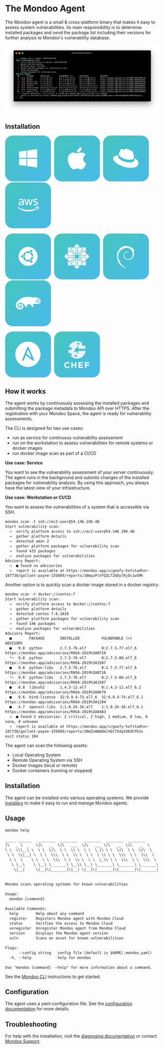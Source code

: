 # The Mondoo Agent

The Mondoo agent is a small & cross-platform binary that makes it easy to assess system vulnerabilities. Its main responsibility is to determine installed packages and send the package list including their versions for further analysis to Mondoo's vulnerability database.

![Mondoo CLI](../assets/mondoo-cli.png)

## Installation

<style>
a.agents {
  text-decoration: none;
  border: none;
}

a:hover.agents {
  opacity: 0.6;
}

a.agents img {
  width: 150px;
  margin-right:10px;
}
</style>

<a href="/docs/agent/windows" class="agents"><img src="../assets/button-windows.png" class="agents"/></a><a href="/docs/agent/macos" class="agents"><img src="../assets/button-macos.png"/></a><a href="/docs/agent/redhat" class="agents"><img src="../assets/button-redhat.png"/></a><a href="/docs/agent/amazonlinux" class="agents"><img src="../assets/button-amzn.png" /></a>

<a href="/docs/agent/ubuntu" class="agents"><img src="../assets/button-ubuntu.png"/></a><a href="/docs/agent/redhat" class="agents"><img src="../assets/button-centos.png" class="agents"/></a><a href="/docs/agent/ubuntu" class="agents"><img src="../assets/button-debian.png" class="agents"/></a><a href="/docs/agent/suse" class="agents"><img src="../assets/button-suse.png" class="agents"/></a>

<a href="/docs/agent/ansible" class="agents"><img src="../assets/button-ansible.png"/></a><a href="/docs/agent/chef" class="agents"><img src="../assets/button-chef.png"/></a>


## How it works

The agent works by continuously assessing the installed packages and submitting the package metadata to Mondoo API over HTTPS. After the registration with your Mondoo Space, the agent is ready for vulnerability assessments.

The CLI is designed for two use cases:

 * run as service for continuous vulnerability assessment
 * run on the workstation to assess vulnerabilities for remote systems or docker images
 * run docker image scan as part of a CI/CD

**Use case: Service**

You want to see the vulnerability assessment of your server continuously. The agent runs in the background and submits changes of the installed packages for vulnerability analysis. By using this approach, you always have the latest view of your infrastructure.

**Use case: Workstation or CI/CD**

You want to assess the vulnerabilities of a system that is accessible via SSH. 

```
mondoo scan -t ssh://ec2-user@54.146.196.40
Start vulnerability scan:
  →  verify platform access to ssh://ec2-user@54.146.196.40
  →  gather platform details
  →  detected amzn 2
  →  gather platform packages for vulnerability scan
  →  found 433 packages
  →  analyse packages for vulnerabilities
Advisory Report:
  →  ■ found no advisories
  →  report is available at https://mondoo.app/v/goofy-hofstadter-187738/gallant-payne-155889/reports/1NmpiPcVfQZLT2GDylRjOc1wSMh
```

Another option is to quickly scan a docker image stored in a docker registry:

```
mondoo scan -t docker://centos:7
Start vulnerability scan:
  →  verify platform access to docker://centos:7
  →  gather platform details
  →  detected centos 7.6.1810
  →  gather platform packages for vulnerability scan
  →  found 146 packages
  →  analyse packages for vulnerabilities
Advisory Report:
  ■        PACKAGE       INSTALLED          VULNERABLE (<)       ADVISORY                                                                                     
  ■   9.8  python        2.7.5-76.el7       0:2.7.5-77.el7_6     https://mondoo.app/advisories/RHSA-2019%3A0710  
  ╰─  9.8  python        2.7.5-76.el7       0:2.7.5-80.el7_6     https://mondoo.app/advisories/RHSA-2019%3A1587  
  ■   9.8  python-libs   2.7.5-76.el7       0:2.7.5-77.el7_6     https://mondoo.app/advisories/RHSA-2019%3A0710  
  ╰─  9.8  python-libs   2.7.5-76.el7       0:2.7.5-80.el7_6     https://mondoo.app/advisories/RHSA-2019%3A1587  
  ■   8.8  libssh2       1.4.3-12.el7       0:1.4.3-12.el7_6.2   https://mondoo.app/advisories/RHSA-2019%3A0679  
  ■   8.6  bind-license  32:9.9.4-73.el7_6  32:9.9.4-74.el7_6.1  https://mondoo.app/advisories/RHSA-2019%3A1294  
  ■   4.7  openssl-libs  1:1.0.2k-16.el7    1:1.0.2k-16.el7_6.1  https://mondoo.app/advisories/RHSA-2019%3A0483  
  →  ■ found 5 advisories: 2 critical, 2 high, 1 medium, 0 low, 0 none, 0 unknown
  →  report is available at https://mondoo.app/v/goofy-hofstadter-187738/gallant-payne-155889/reports/1NmZsWAQUmlXGtf5dqt083hfRJx
exit status 104
```

The agent can scan the following assets:

* Local Operating System
* Remote Operating System via SSH
* Docker images (local or remote)
* Docker containers (running or stopped)

## Installation

The agent can be installed onto various operating systems. We provide [installers](./installation) to make it easy to run and manage Mondoo agents.

## Usage

```
mondoo help

_____ ______   ________  ________   ________  ________  ________
|\   _ \  _   \|\   __  \|\   ___  \|\   ___ \|\   __  \|\   __  \
\ \  \\\__\ \  \ \  \|\  \ \  \\ \  \ \  \_|\ \ \  \|\  \ \  \|\  \
 \ \  \\|__| \  \ \  \\\  \ \  \\ \  \ \  \ \\ \ \  \\\  \ \  \\\  \
  \ \  \    \ \  \ \  \\\  \ \  \\ \  \ \  \_\\ \ \  \\\  \ \  \\\  \
   \ \__\    \ \__\ \_______\ \__\\ \__\ \_______\ \_______\ \_______\
    \|__|     \|__|\|_______|\|__| \|__|\|_______|\|_______|\|_______|


Mondoo scans operating systems for known vulnerabilities

Usage:
  mondoo [command]

Available Commands:
  help        Help about any command
  register    Registers Mondoo agent with Mondoo Cloud
  status      Verifies the access to Mondoo Cloud
  unregister  Unregister Mondoo agent from Mondoo Cloud
  version     Displays the Mondoo agent version
  vuln        Scans an asset for known vulnerabilities

Flags:
      --config string   config file (default is $HOME/.mondoo.yaml)
  -h, --help            help for mondoo

Use "mondoo [command] --help" for more information about a command.
```

See the [Mondoo CLI](./mondoo) instructions to get started.

## Configuration

The agent uses a yaml configuration file. See the [configuration documentation](./configuration) for more details.

## Troubleshooting

For help with the installation, visit the [diagnosing documentation](./diagnosing) or contact [Mondoo Support](../help).
